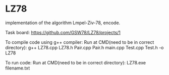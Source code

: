 # LZ78
implementation of the algorithm Lmpel-Ziv-78, encode.

Task board:
https://github.com/GSW78/LZ78/projects/1

To compile code using g++ compiler:
Run at CMD(need to be in correct directory):
g++ LZ78.cpp LZ78.h Pair.cpp Pair.h main.cpp Test.cpp Test.h -o LZ78

To run code:
Run at CMD(need to be in correct directory):
LZ78.exe filename.txt

